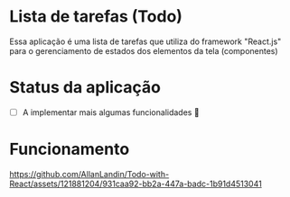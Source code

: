 # Lista de tarefas (Todo)

Essa aplicação é uma lista de tarefas que utiliza do framework "React.js" para o gerenciamento de estados dos elementos da tela (componentes)

# Status da aplicação
- [ ] A implementar mais algumas funcionalidades 🚧

# Funcionamento
https://github.com/AllanLandin/Todo-with-React/assets/121881204/931caa92-bb2a-447a-badc-1b91d4513041


